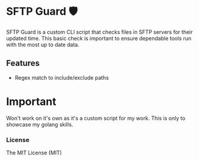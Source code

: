 # SFTP Guard 🛡
SFTP Guard is a custom CLI script that checks files in SFTP servers for their updated time. This basic check is important to ensure dependable tools run with the most up to date data.

## Features
- Regex match to include/exclude paths

# Important
Won't work on it's own as it's a custom script for my work. This is only to showcase my golang skills.

### License
The MIT License (MIT)